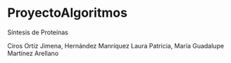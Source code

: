 # ProyectoAlgoritmos
Síntesis de Proteínas

Ciros Ortiz  Jimena, Hernández Manríquez Laura Patricia, María Guadalupe Martínez Arellano

